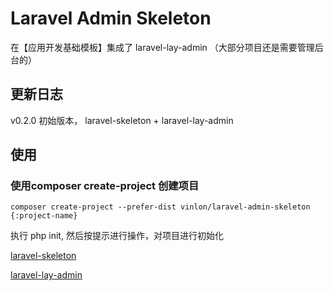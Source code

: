 # Laravel Admin Skeleton 

在【应用开发基础模板】集成了 laravel-lay-admin （大部分项目还是需要管理后台的）

## 更新日志
v0.2.0  初始版本， laravel-skeleton + laravel-lay-admin

## 使用

### 使用composer create-project 创建项目

```shell script
composer create-project --prefer-dist vinlon/laravel-admin-skeleton {:project-name}
```

执行 php init, 然后按提示进行操作，对项目进行初始化

[laravel-skeleton](https://github.com/vinlon/laravel-skeleton/blob/master/README.md)

[laravel-lay-admin](https://github.com/vinlon/laravel-lay-admin/blob/master/README.md) 

